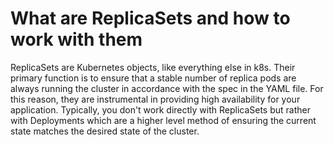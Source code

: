 # What are ReplicaSets and how to work with them

ReplicaSets are Kubernetes objects, like everything else in k8s. Their primary function is to ensure that a stable number of replica pods are always running the cluster in accordance with the spec in the YAML file. For this reason, they are instrumental in providing high availability for your application. Typically, you don't work directly with ReplicaSets but rather with Deployments which are a higher level method of ensuring the current state matches the desired state of the cluster.


